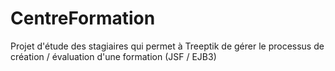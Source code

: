 CentreFormation
===============

Projet d'étude des stagiaires qui permet à Treeptik de gérer le processus de création / évaluation d'une formation (JSF / EJB3)